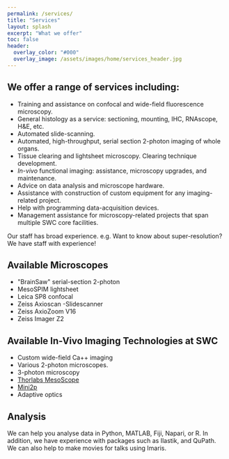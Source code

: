 ```yaml
---
permalink: /services/
title: "Services"
layout: splash
excerpt: "What we offer"
toc: false
header:
  overlay_color: "#000"
  overlay_image: /assets/images/home/services_header.jpg
---
```





## We offer a range of services including:
* Training and assistance on confocal and wide-field fluorescence microscopy.
* General histology as a service: sectioning, mounting, IHC, RNAscope, H&E, etc.
* Automated slide-scanning.
* Automated, high-throughput, serial section 2-photon imaging of whole organs.
* Tissue clearing and lightsheet microscopy. Clearing technique development. 
* _In-vivo_ functional imaging: assistance, microscopy upgrades, and maintenance.
* Advice on data analysis and microscope hardware.
* Assistance with construction of custom equipment for any imaging-related project.
* Help with programming data-acquisition devices. 
* Management assistance for microscopy-related projects that span multiple SWC core facilities.

Our staff has broad experience. e.g. Want to know about super-resolution? We have staff with experience!

## Available Microscopes
* "BrainSaw" serial-section 2-photon
* MesoSPIM lightsheet
* Leica SP8 confocal
* Zeiss Axioscan -Slidescanner
* Zeiss AxioZoom V16
* Zeiss Imager Z2

## Available In-Vivo Imaging Technologies at SWC
* Custom wide-field Ca++ imaging
* Various 2-photon microscopes.
* 3-photon microscopy
* [Thorlabs MesoScope](https://www.thorlabs.com/newgrouppage9.cfm?objectgroup_id=10646)
* [Mini2p](https://www.ntnu.edu/kavli/mini2p)
* Adaptive optics


## Analysis
We can help you analyse data in Python, MATLAB, Fiji, Napari, or R. 
In addition, we have experience with packages such as Ilastik, and QuPath.  
We can also help to make movies for talks using Imaris. 

